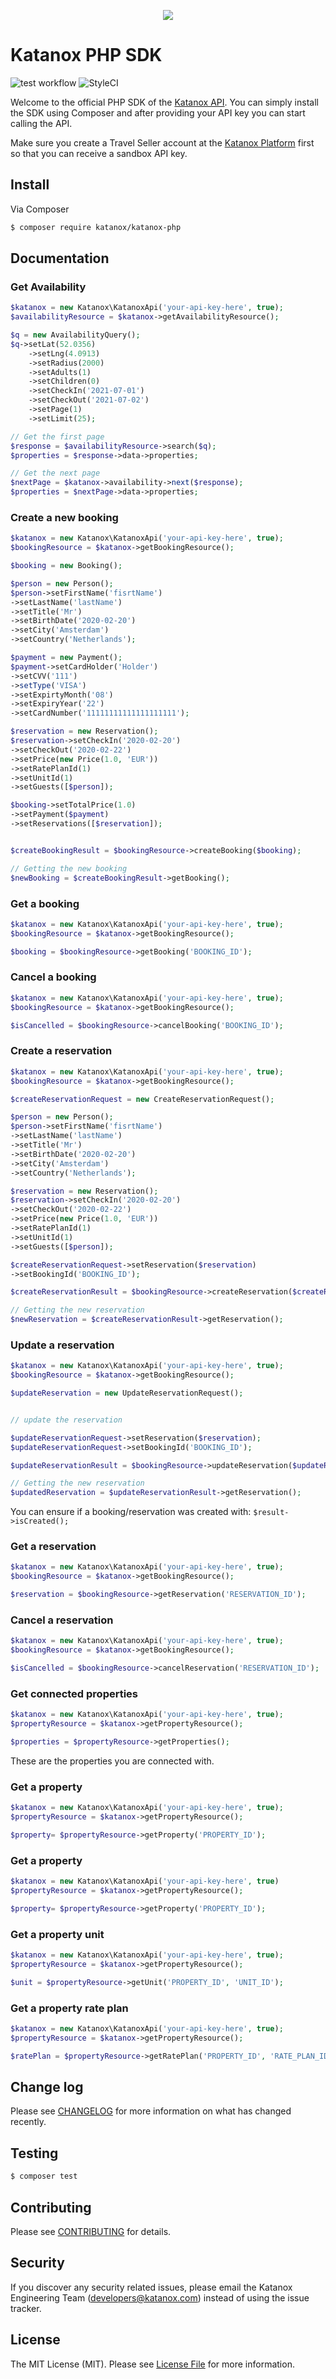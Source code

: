 <p align="center">
  <img src="https://katanox.com/images/logo-white.png" />
</p>

# Katanox PHP SDK
![test workflow](https://github.com/katanox/katanox-php/actions/workflows/test.yaml/badge.svg)
![StyleCI](https://github.styleci.io/repos/397629408/shield?branch=master)


Welcome to the official PHP SDK of the [Katanox API](https://docs.katanox.com). You can simply install the SDK using Composer and after providing your API key you can start calling the API. 

Make sure you create a Travel Seller account at the [Katanox Platform](https://app.katanox.com/register) first so that you can receive a sandbox API key.

## Install

Via Composer

``` bash
$ composer require katanox/katanox-php
```

## Documentation

### Get Availability
``` php
$katanox = new Katanox\KatanoxApi('your-api-key-here', true);
$availabilityResource = $katanox->getAvailabilityResource();

$q = new AvailabilityQuery();
$q->setLat(52.0356)
    ->setLng(4.0913)
    ->setRadius(2000)
    ->setAdults(1)
    ->setChildren(0)
    ->setCheckIn('2021-07-01')
    ->setCheckOut('2021-07-02')
    ->setPage(1)
    ->setLimit(25);

// Get the first page    
$response = $availabilityResource->search($q);
$properties = $response->data->properties;

// Get the next page
$nextPage = $katanox->availability->next($response);
$properties = $nextPage->data->properties;
```
### Create a new booking
``` php
$katanox = new Katanox\KatanoxApi('your-api-key-here', true);
$bookingResource = $katanox->getBookingResource();

$booking = new Booking();

$person = new Person();
$person->setFirstName('fisrtName')
->setLastName('lastName')
->setTitle('Mr')
->setBirthDate('2020-02-20')
->setCity('Amsterdam')
->setCountry('Netherlands');

$payment = new Payment();
$payment->setCardHolder('Holder')
->setCVV('111')
->setType('VISA')
->setExpirtyMonth('08')
->setExpiryYear('22')
->setCardNumber('11111111111111111111');

$reservation = new Reservation();
$reservation->setCheckIn('2020-02-20')
->setCheckOut('2020-02-22')
->setPrice(new Price(1.0, 'EUR'))
->setRatePlanId(1)
->setUnitId(1)
->setGuests([$person]);

$booking->setTotalPrice(1.0)
->setPayment($payment)
->setReservations([$reservation]);


$createBookingResult = $bookingResource->createBooking($booking);

// Getting the new booking 
$newBooking = $createBookingResult->getBooking();
```

### Get a booking
``` php
$katanox = new Katanox\KatanoxApi('your-api-key-here', true);
$bookingResource = $katanox->getBookingResource();

$booking = $bookingResource->getBooking('BOOKING_ID');
```

### Cancel a booking
``` php
$katanox = new Katanox\KatanoxApi('your-api-key-here', true);
$bookingResource = $katanox->getBookingResource();

$isCancelled = $bookingResource->cancelBooking('BOOKING_ID');
```

### Create a reservation
``` php
$katanox = new Katanox\KatanoxApi('your-api-key-here', true);
$bookingResource = $katanox->getBookingResource();

$createReservationRequest = new CreateReservationRequest();

$person = new Person();
$person->setFirstName('fisrtName')
->setLastName('lastName')
->setTitle('Mr')
->setBirthDate('2020-02-20')
->setCity('Amsterdam')
->setCountry('Netherlands');

$reservation = new Reservation();
$reservation->setCheckIn('2020-02-20')
->setCheckOut('2020-02-22')
->setPrice(new Price(1.0, 'EUR'))
->setRatePlanId(1)
->setUnitId(1)
->setGuests([$person]);

$createReservationRequest->setReservation($reservation)
->setBookingId('BOOKING_ID');

$createReservationResult = $bookingResource->createReservation($createReservationRequest);

// Getting the new reservation
$newReservation = $createReservationResult->getReservation();
```

### Update a reservation
``` php
$katanox = new Katanox\KatanoxApi('your-api-key-here', true);
$bookingResource = $katanox->getBookingResource();

$updateReservation = new UpdateReservationRequest();


// update the reservation

$updateReservationRequest->setReservation($reservation);
$updateReservationRequest->setBookingId('BOOKING_ID');

$updateReservationResult = $bookingResource->updateReservation($updateReservationRequestt);

// Getting the new reservation
$updatedReservation = $updateReservationResult->getReservation();
```

You can ensure if a booking/reservation was created with:
`$result->isCreated();`

### Get a reservation
``` php
$katanox = new Katanox\KatanoxApi('your-api-key-here', true);
$bookingResource = $katanox->getBookingResource();

$reservation = $bookingResource->getReservation('RESERVATION_ID');
```

### Cancel a reservation
``` php
$katanox = new Katanox\KatanoxApi('your-api-key-here', true);
$bookingResource = $katanox->getBookingResource();

$isCancelled = $bookingResource->cancelReservation('RESERVATION_ID');
```

### Get connected properties
``` php
$katanox = new Katanox\KatanoxApi('your-api-key-here', true);
$propertyResource = $katanox->getPropertyResource();

$properties = $propertyResource->getProperties();
```
These are the properties you are connected with.

### Get a property
``` php
$katanox = new Katanox\KatanoxApi('your-api-key-here', true);
$propertyResource = $katanox->getPropertyResource();

$property= $propertyResource->getProperty('PROPERTY_ID');
```

### Get a property 
``` php
$katanox = new Katanox\KatanoxApi('your-api-key-here', true)
$propertyResource = $katanox->getPropertyResource();

$property= $propertyResource->getProperty('PROPERTY_ID');
```

### Get a property unit
``` php
$katanox = new Katanox\KatanoxApi('your-api-key-here', true);
$propertyResource = $katanox->getPropertyResource();

$unit = $propertyResource->getUnit('PROPERTY_ID', 'UNIT_ID');
```

### Get a property rate plan
``` php
$katanox = new Katanox\KatanoxApi('your-api-key-here', true);
$propertyResource = $katanox->getPropertyResource();

$ratePlan = $propertyResource->getRatePlan('PROPERTY_ID', 'RATE_PLAN_ID');
```

## Change log

Please see [CHANGELOG](CHANGELOG.md) for more information on what has changed recently.

## Testing

``` bash
$ composer test
```

## Contributing

Please see [CONTRIBUTING](CONTRIBUTING.md) for details.

## Security

If you discover any security related issues, please email the Katanox Engineering Team (developers@katanox.com) instead of using the issue tracker.

## License

The MIT License (MIT). Please see [License File](LICENSE.md) for more information.
